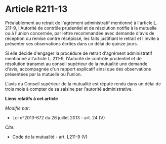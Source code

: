 # Article R211-13

Préalablement au retrait de l'agrément administratif mentionné à l'article L. 211-9, l'Autorité de contrôle prudentiel et de
résolution notifie à la mutuelle ou à l'union concernée, par lettre recommandée avec demande d'avis de réception ou remise
contre récépissé, les faits justifiant le retrait et l'invite à présenter ses observations écrites dans un délai de quinze
jours. 

Si elle décide d'engager la procédure de retrait d'agrément administratif mentionné à l'article L. 211-9, l'Autorité de
contrôle prudentiel et de résolution transmet au conseil supérieur de la mutualité une demande d'avis, accompagnée d'un
rapport explicatif ainsi que des observations présentées par la mutuelle ou l'union. 

L'avis du Conseil supérieur de la mutualité est réputé rendu dans un délai de trois mois à compter de sa saisine par
l'autorité administrative.

**Liens relatifs à cet article**

_Modifié par_:

  - Loi n°2013-672 du 26 juillet 2013 - art. 24 (V)

_Cite_:

  - Code de la mutualité - art. L211-9 (V)
